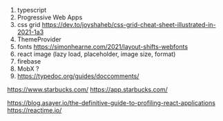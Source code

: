 1. typescript
2. Progressive Web Apps
3. css grid https://dev.to/joyshaheb/css-grid-cheat-sheet-illustrated-in-2021-1a3
4. ThemeProvider
5. fonts https://simonhearne.com/2021/layout-shifts-webfonts
6. react image (lazy load, placeholder, image size, format)
7. firebase
8. MobX ?
9. https://typedoc.org/guides/doccomments/

https://www.starbucks.com/
https://app.starbucks.com/

https://blog.asayer.io/the-definitive-guide-to-profiling-react-applications
https://reactime.io/
